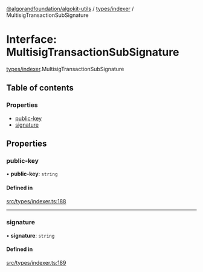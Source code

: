 [@algorandfoundation/algokit-utils](../README.md) / [types/indexer](../modules/types_indexer.md) / MultisigTransactionSubSignature

# Interface: MultisigTransactionSubSignature

[types/indexer](../modules/types_indexer.md).MultisigTransactionSubSignature

## Table of contents

### Properties

- [public-key](types_indexer.MultisigTransactionSubSignature.md#public-key)
- [signature](types_indexer.MultisigTransactionSubSignature.md#signature)

## Properties

### public-key

• **public-key**: `string`

#### Defined in

[src/types/indexer.ts:188](https://github.com/algorandfoundation/algokit-utils-ts/blob/main/src/types/indexer.ts#L188)

___

### signature

• **signature**: `string`

#### Defined in

[src/types/indexer.ts:189](https://github.com/algorandfoundation/algokit-utils-ts/blob/main/src/types/indexer.ts#L189)
